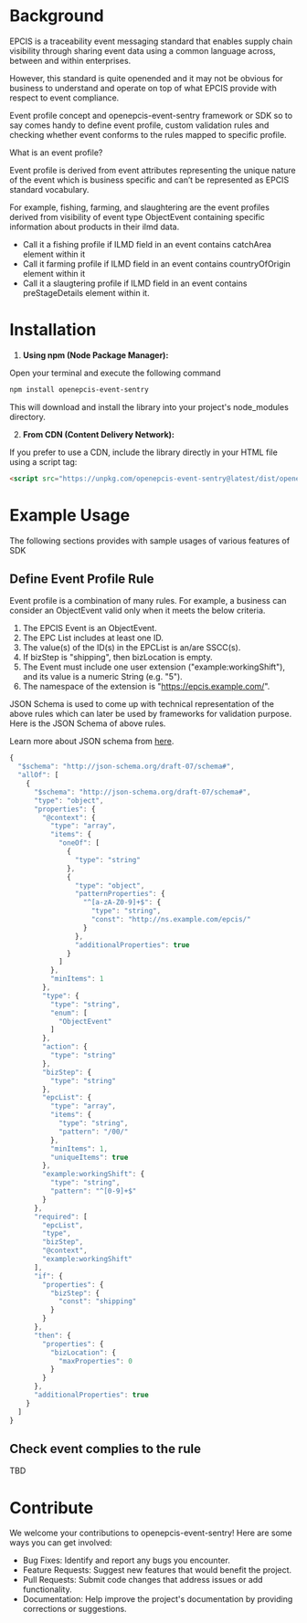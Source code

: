 # Background

EPCIS is a traceability event messaging standard that enables supply chain visibility through sharing event data using a common language across, between and within enterprises.

However, this standard is quite openended and it may not be obvious for business to understand and operate on top of what EPCIS provide with respect to event compliance.

Event profile concept and openepcis-event-sentry framework or SDK so to say comes handy to define event profile, custom validation rules and checking whether event conforms to the rules mapped to specific profile.

What is an event profile?

Event profile is derived from event attributes representing the unique nature of the event which is business specific and can’t be represented as EPCIS standard vocabulary.

For example, fishing, farming, and slaughtering are the event profiles derived from visibility of event type ObjectEvent containing specific information about products in their ilmd data.

- Call it a fishing profile if ILMD field in an event contains catchArea element within it
- Call it farming profile if ILMD field in an event contains countryOfOrigin element within it
- Call it a slaugtering profile if ILMD field in an event contains preStageDetails element within it.

# Installation

1. <b>Using npm (Node Package Manager):</b>

Open your terminal and execute the following command

```bash
npm install openepcis-event-sentry
```

This will download and install the library into your project's node_modules directory.

2. <b>From CDN (Content Delivery Network):</b>

If you prefer to use a CDN, include the library directly in your HTML file using a script tag:

```html
<script src="https://unpkg.com/openepcis-event-sentry@latest/dist/openepcis-event-sentry.browser.js"></script>
```

# Example Usage

The following sections provides with sample usages of various features of SDK

## Define Event Profile Rule

Event profile is a combination of many rules. 
For example, a business can consider an ObjectEvent valid only when it meets the below criteria.

1. The EPCIS Event is an ObjectEvent.
2. The EPC List includes at least one ID.
3. The value(s) of the ID(s) in the EPCList is an/are SSCC(s).
4. If bizStep is "shipping", then bizLocation is empty.
5. The Event must include one user extension ("example:workingShift"), and its value is a numeric String (e.g. "5").
6. The namespace of the extension is "https://epcis.example.com/".

JSON Schema is used to come up with technical representation of the above rules which can later be used by frameworks for validation purpose.
Here is the JSON Schema of above rules.

Learn more about JSON schema from [here](https://json-schema.org/).

```javascript
{
  "$schema": "http://json-schema.org/draft-07/schema#",
  "allOf": [
    {
      "$schema": "http://json-schema.org/draft-07/schema#",
      "type": "object",
      "properties": {
        "@context": {
          "type": "array",
          "items": {
            "oneOf": [
              {
                "type": "string"
              },
              {
                "type": "object",
                "patternProperties": {
                  "^[a-zA-Z0-9]+$": {
                    "type": "string",
                    "const": "http://ns.example.com/epcis/"
                  }
                },
                "additionalProperties": true
              }
            ]
          },
          "minItems": 1
        },
        "type": {
          "type": "string",
          "enum": [
            "ObjectEvent"
          ]
        },
        "action": {
          "type": "string"
        },
        "bizStep": {
          "type": "string"
        },
        "epcList": {
          "type": "array",
          "items": {
            "type": "string",
            "pattern": "/00/"
          },
          "minItems": 1,
          "uniqueItems": true
        },
        "example:workingShift": {
          "type": "string",
          "pattern": "^[0-9]+$"
        }
      },
      "required": [
        "epcList",
        "type",
        "bizStep",
        "@context",
        "example:workingShift"
      ],
      "if": {
        "properties": {
          "bizStep": {
            "const": "shipping"
          }
        }
      },
      "then": {
        "properties": {
          "bizLocation": {
            "maxProperties": 0
          }
        }
      },
      "additionalProperties": true
    }
  ]
}
```

## Check event complies to the rule

TBD

# Contribute

We welcome your contributions to openepcis-event-sentry! Here are some ways you can get involved:

- Bug Fixes: Identify and report any bugs you encounter.
- Feature Requests: Suggest new features that would benefit the project.
- Pull Requests: Submit code changes that address issues or add functionality.
- Documentation: Help improve the project's documentation by providing corrections or suggestions.
